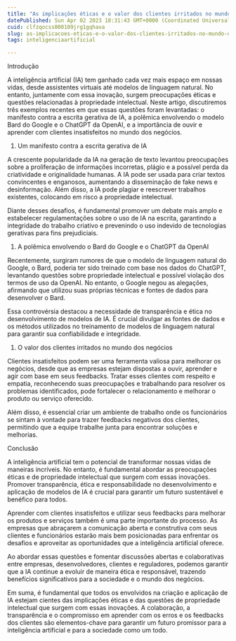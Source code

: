 ```yaml
---
title: "As implicações éticas e o valor dos clientes irritados no mundo da Inteligência Artificial"
datePublished: Sun Apr 02 2023 18:31:43 GMT+0000 (Coordinated Universal Time)
cuid: clfzqocss000109jrg1gqhava
slug: as-implicacoes-eticas-e-o-valor-dos-clientes-irritados-no-mundo-da-inteligencia-artificial
tags: inteligenciaartificial

---
```


Introdução

A inteligência artificial (IA) tem ganhado cada vez mais espaço em nossas vidas, desde assistentes virtuais até modelos de linguagem natural. No entanto, juntamente com essa inovação, surgem preocupações éticas e questões relacionadas à propriedade intelectual. Neste artigo, discutiremos três exemplos recentes em que essas questões foram levantadas: o manifesto contra a escrita gerativa de IA, a polêmica envolvendo o modelo Bard do Google e o ChatGPT da OpenAI, e a importância de ouvir e aprender com clientes insatisfeitos no mundo dos negócios.

1. Um manifesto contra a escrita gerativa de IA
    

A crescente popularidade da IA na geração de texto levantou preocupações sobre a proliferação de informações incorretas, plágio e a possível perda da criatividade e originalidade humanas. A IA pode ser usada para criar textos convincentes e enganosos, aumentando a disseminação de fake news e desinformação. Além disso, a IA pode plagiar e reescrever trabalhos existentes, colocando em risco a propriedade intelectual.

Diante desses desafios, é fundamental promover um debate mais amplo e estabelecer regulamentações sobre o uso de IA na escrita, garantindo a integridade do trabalho criativo e prevenindo o uso indevido de tecnologias gerativas para fins prejudiciais.

1. A polêmica envolvendo o Bard do Google e o ChatGPT da OpenAI
    

Recentemente, surgiram rumores de que o modelo de linguagem natural do Google, o Bard, poderia ter sido treinado com base nos dados do ChatGPT, levantando questões sobre propriedade intelectual e possível violação dos termos de uso da OpenAI. No entanto, o Google negou as alegações, afirmando que utilizou suas próprias técnicas e fontes de dados para desenvolver o Bard.

Essa controvérsia destacou a necessidade de transparência e ética no desenvolvimento de modelos de IA. É crucial divulgar as fontes de dados e os métodos utilizados no treinamento de modelos de linguagem natural para garantir sua confiabilidade e integridade.

1. O valor dos clientes irritados no mundo dos negócios
    

Clientes insatisfeitos podem ser uma ferramenta valiosa para melhorar os negócios, desde que as empresas estejam dispostas a ouvir, aprender e agir com base em seus feedbacks. Tratar esses clientes com respeito e empatia, reconhecendo suas preocupações e trabalhando para resolver os problemas identificados, pode fortalecer o relacionamento e melhorar o produto ou serviço oferecido.

Além disso, é essencial criar um ambiente de trabalho onde os funcionários se sintam à vontade para trazer feedbacks negativos dos clientes, permitindo que a equipe trabalhe junta para encontrar soluções e melhorias.

Conclusão

A inteligência artificial tem o potencial de transformar nossas vidas de maneiras incríveis. No entanto, é fundamental abordar as preocupações éticas e de propriedade intelectual que surgem com essas inovações. Promover transparência, ética e responsabilidade no desenvolvimento e aplicação de modelos de IA é crucial para garantir um futuro sustentável e benéfico para todos.

Aprender com clientes insatisfeitos e utilizar seus feedbacks para melhorar os produtos e serviços também é uma parte importante do processo. As empresas que abraçarem a comunicação aberta e construtiva com seus clientes e funcionários estarão mais bem posicionadas para enfrentar os desafios e aproveitar as oportunidades que a inteligência artificial oferece.

Ao abordar essas questões e fomentar discussões abertas e colaborativas entre empresas, desenvolvedores, clientes e reguladores, podemos garantir que a IA continue a evoluir de maneira ética e responsável, trazendo benefícios significativos para a sociedade e o mundo dos negócios.

Em suma, é fundamental que todos os envolvidos na criação e aplicação de IA estejam cientes das implicações éticas e das questões de propriedade intelectual que surgem com essas inovações. A colaboração, a transparência e o compromisso em aprender com os erros e os feedbacks dos clientes são elementos-chave para garantir um futuro promissor para a inteligência artificial e para a sociedade como um todo.